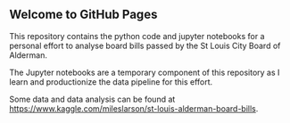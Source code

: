## Welcome to GitHub Pages

This repository contains the python code and jupyter notebooks for a personal effort to analyse board bills passed by the St Louis City Board of Alderman.

The Jupyter notebooks are a temporary component of this repository as I learn and productionize the data pipeline for this effort. 

Some data and data analysis can be found at https://www.kaggle.com/mileslarson/st-louis-alderman-board-bills. 


